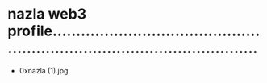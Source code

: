 # nazla web3 profile.................................................................................................
- 0xnazla (1).jpg
